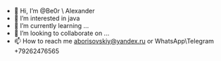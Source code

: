 - 👋 Hi, I’m @Be0r \ Alexander
- 👀 I’m interested in java
- 🌱 I’m currently learning ...
- 💞️ I’m looking to collaborate on ...
- 📫 How to reach me aborisovskiy@yandex.ru or WhatsApp\Telegram +79262476565

<!---
Be0r/Be0r is a ✨ special ✨ repository because its `README.md` (this file) appears on your GitHub profile.
You can click the Preview link to take a look at your changes.
--->
